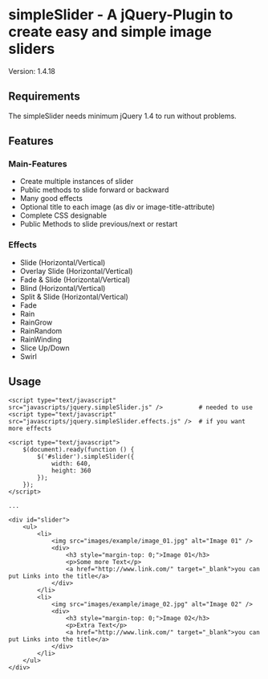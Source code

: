 # simpleSlider - A jQuery-Plugin to create easy and simple image sliders
Version: 1.4.18

## Requirements
The simpleSlider needs minimum jQuery 1.4 to run without problems.

## Features

### Main-Features
* Create multiple instances of slider
* Public methods to slide forward or backward
* Many good effects
* Optional title to each image (as div or image-title-attribute)
* Complete CSS designable
* Public Methods to slide previous/next or restart

### Effects
* Slide (Horizontal/Vertical)
* Overlay Slide (Horizontal/Vertical)
* Fade & Slide (Horizontal/Vertical)
* Blind (Horizontal/Vertical)
* Split & Slide (Horizontal/Vertical)
* Fade
* Rain
* RainGrow
* RainRandom
* RainWinding
* Slice Up/Down
* Swirl

## Usage
    <script type="text/javascript" src="javascripts/jquery.simpleSlider.js" />          # needed to use
    <script type="text/javascript" src="javascripts/jquery.simpleSlider.effects.js" />  # if you want more effects

    <script type="text/javascript">
        $(document).ready(function () {	
            $('#slider').simpleSlider({
                width: 640,
                height: 360
            });
        });	
    </script>
    
    ...
    
    <div id="slider">
        <ul>				
            <li>
                <img src="images/example/image_01.jpg" alt="Image 01" />
                <div>
                    <h3 style="margin-top: 0;">Image 01</h3>
                    <p>Some more Text</p>
                    <a href="http://www.link.com/" target="_blank">you can put Links into the title</a>
                </div>
            </li>
            <li>
                <img src="images/example/image_02.jpg" alt="Image 02" />
                <div>
                    <h3 style="margin-top: 0;">Image 02</h3>
                    <p>Extra Text</p>
                    <a href="http://www.link.com/" target="_blank">you can put Links into the title</a>
                </div>
            </li>
        </ul>
    </div>
